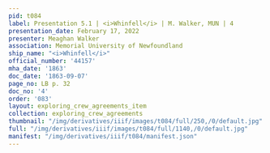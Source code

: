 ```yaml
---
pid: t084
label: Presentation 5.1 | <i>Whinfell</i> | M. Walker, MUN | 4
presentation_date: February 17, 2022
presenter: Meaghan Walker
association: Memorial University of Newfoundland
ship_name: "<i>Whinfell</i>"
official_number: '44157'
mha_date: '1863'
doc_date: '1863-09-07'
page_no: LB p. 32
doc_no: '4'
order: '083'
layout: exploring_crew_agreements_item
collection: exploring_crew_agreements
thumbnail: "/img/derivatives/iiif/images/t084/full/250,/0/default.jpg"
full: "/img/derivatives/iiif/images/t084/full/1140,/0/default.jpg"
manifest: "/img/derivatives/iiif/t084/manifest.json"
---
```

